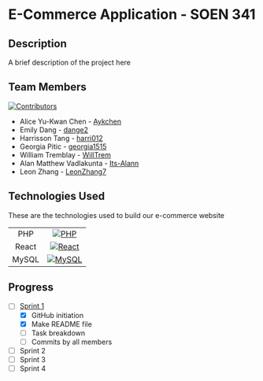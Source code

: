 # E-Commerce Application - SOEN 341

## Description
A brief description of the project here

## Team Members
[![Contributors][contributors-shield]][contributors-url]
- Alice Yu-Kwan Chen - [Aykchen](https://github.com/Aykchen)
- Emily Dang - [dange2](https://github.com/dange2)
- Harrisson Tang - [harri012](https://github.com/harri012)
- Georgia Pitic - [georgia1515](https://github.com/georgia1515)
- William Tremblay - [WillTrem](https://github.com/WillTrem)
- Alan Matthew Vadlakunta - [Its-Alann](https://github.com/Its-Alann)
- Leon Zhang - [LeonZhang7](https://github.com/LeonZhang7)

## Technologies Used
These are the technologies used to build our e-commerce website

|       |                                                  |
| :---: | :----------------------------------------------: |
|  PHP  |    [![PHP][php-shield]](https://www.php.net/)    |
| React |  [![React][react-shield]](https://reactjs.org/)  |
| MySQL | [![MySQL][mysql-shield]](https://www.mysql.com/) |

## Progress
- [ ] [Sprint 1](https://moodle.concordia.ca/moodle/pluginfile.php/5314863/mod_assign/introattachment/0/SOEN%20341%20Project%20Description%20and%20Sprint%201.docx?forcedownload=1)
  - [x] GitHub initiation
  - [x] Make README file
  - [ ] Task breakdown
  - [ ] Commits by all members

- [ ] Sprint 2
- [ ] Sprint 3
- [ ] Sprint 4

<!-- Links for buttons -->
[contributors-shield]: https://img.shields.io/github/contributors/Its-Alann/groupD-soen341project2022.svg?style=for-the-badge
[contributors-url]: https://github.com/Its-Alann/groupD-soen341project2022/graphs/contributors
[php-shield]: https://img.shields.io/badge/PHP-777BB4?style=for-the-badge&logo=php&logoColor=white
[react-shield]: https://img.shields.io/badge/React-20232A?style=for-the-badge&logo=react&logoColor=61DAFB
[mysql-shield]: https://img.shields.io/badge/MySQL-005C84?style=for-the-badge&logo=mysql&logoColor=white
